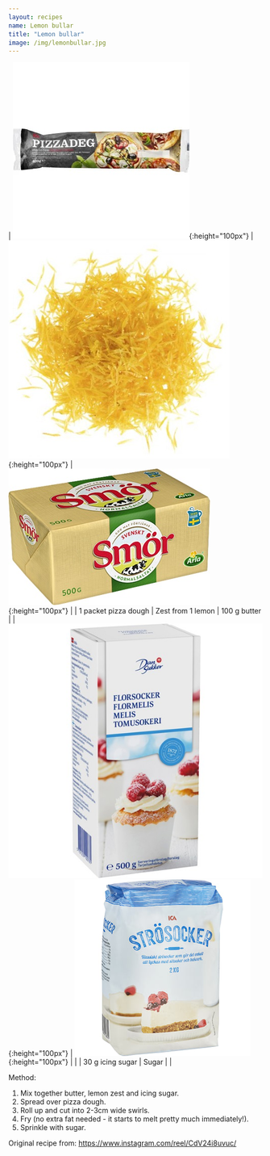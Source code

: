 ```yaml
---
layout: recipes
name: Lemon bullar
title: "Lemon bullar"
image: /img/lemonbullar.jpg
---
```


| ![Pizza dough](/img/pizzadough.jpg){:height="100px"} | ![Lemon zest](/img/lemonzest.jpg){:height="100px"} | ![Butter](/img/butter.jpg){:height="100px"} |
| 1 packet pizza dough | Zest from 1 lemon | 100 g butter |
| ![Icing sugar](/img/icingsugar.jpg){:height="100px"} | ![Sugar](/img/sugar.jpg){:height="100px"} |  |
| 30 g icing sugar | Sugar |  |

Method:
1. Mix together butter, lemon zest and icing sugar.
2. Spread over pizza dough.
3. Roll up and cut into 2-3cm wide swirls.
4. Fry (no extra fat needed - it starts to melt pretty much immediately!).
5. Sprinkle with sugar.

Original recipe from: https://www.instagram.com/reel/CdV24i8uvuc/